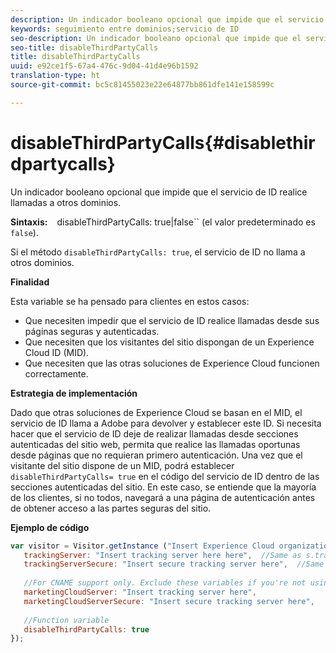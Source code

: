 ```yaml
---
description: Un indicador booleano opcional que impide que el servicio de ID realice llamadas a otros dominios.
keywords: seguimiento entre dominios;servicio de ID
seo-description: Un indicador booleano opcional que impide que el servicio de ID realice llamadas a otros dominios.
seo-title: disableThirdPartyCalls
title: disableThirdPartyCalls
uuid: e92ce1f5-67a4-476c-9d04-41d4e96b1592
translation-type: ht
source-git-commit: bc5c81455023e22e64877bb861dfe141e158599c

---
```



# disableThirdPartyCalls{#disablethirdpartycalls}

Un indicador booleano opcional que impide que el servicio de ID realice llamadas a otros dominios.

**Sintaxis:** ` ` disableThirdPartyCalls: true|false`` (el valor predeterminado es `false`).

Si el método `disableThirdPartyCalls: true`, el servicio de ID no llama a otros dominios.

**Finalidad**

Esta variable se ha pensado para clientes en estos casos:

* Que necesiten impedir que el servicio de ID realice llamadas desde sus páginas seguras y autenticadas.
* Que necesiten que los visitantes del sitio dispongan de un Experience Cloud ID (MID).
* Que necesiten que las otras soluciones de Experience Cloud funcionen correctamente.

**Estrategia de implementación**

Dado que otras soluciones de Experience Cloud se basan en el MID, el servicio de ID llama a Adobe para devolver y establecer este ID. Si necesita hacer que el servicio de ID deje de realizar llamadas desde secciones autenticadas del sitio web, permita que realice las llamadas oportunas desde páginas que no requieran primero autenticación. Una vez que el visitante del sitio dispone de un MID, podrá establecer `disableThirdPartyCalls= true` en el código del servicio de ID dentro de las secciones autenticadas del sitio. En este caso, se entiende que la mayoría de los clientes, si no todos, navegará a una página de autenticación antes de obtener acceso a las partes seguras del sitio.

**Ejemplo de código**

```js
var visitor = Visitor.getInstance ("Insert Experience Cloud organization ID here",{ 
   trackingServer: "Insert tracking server here here",  //Same as s.trackingServer 
   trackingServerSecure: "Insert secure tracking server here",  //Same as s.trackingServerSecure 
 
   //For CNAME support only. Exclude these variables if you're not using CNAME 
   marketingCloudServer: "Insert tracking server here", 
   marketingCloudServerSecure: "Insert secure tracking server here", 
 
   //Function variable 
   disableThirdPartyCalls: true 
}); 
```

